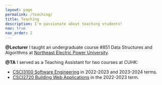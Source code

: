 ```yaml
---
layout: page
permalink: /teaching/
title: Teaching
description: I'm passionate about teaching students!
nav: true
nav_order: 2
---
```


<b>@Lecturer</b>  I taught an undergraduate course #851 Data Structures and Algorithms at <a href="https://en.neepu.edu.cn/">Northeast Electric Power University</a>.

<b>@TA</b>  I served as a Teaching Assistant for two courses at CUHK:
- <a href="https://proj.cse.cuhk.edu.hk/csci3100/">CSCI3100 Software Engineering</a> in 2022-2023 and 2023-2024 terms.
- <a href="https://www.cse.cuhk.edu.hk/academics/ug-course-list/csci2720/">CSCI2720 Building Web Applications</a> in the 2022-2023 term.
